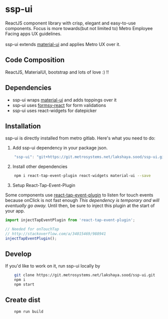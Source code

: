 # ssp-ui
ReactJS component library with crisp, elegant and easy-to-use components.
Focus is more towards(but not limited to) Metro Employee Facing apps UX guidelines.<br/><br/>
ssp-ui extends [material-ui](https://github.com/callemall/material-ui) and applies Metro UX over it. 

## Code Composition
ReactJS, MaterialUI, bootstrap and lots of love :) !!

## Dependencies
- ssp-ui wraps [material-ui](https://github.com/callemall/material-ui) and adds toppings over it<br/>
- ssp-ui uses [formsy-react](https://github.com/christianalfoni/formsy-react) for form validations <br/>
- ssp-ui uses react-widgets for datepicker

## Installation
ssp-ui is directly installed from metro gitlab. Here's what you need to do:
1. Add ssp-ui dependency in your package json.
```js
    "ssp-ui": "git+https://git.metrosystems.net/lakshaya.sood/ssp-ui.git"
```
2. Install other dependencies
```bash
    npm i react-tap-event-plugin react-widgets material-ui --save
```
3. Setup React-Tap-Event-Plugin

Some components use
[react-tap-event-plugin](https://github.com/zilverline/react-tap-event-plugin) to
listen for touch events because onClick is not fast enough
_This dependency is temporary and will eventually go away._ Until then,
be sure to inject this plugin at the start of your app.

```js
import injectTapEventPlugin from 'react-tap-event-plugin';

// Needed for onTouchTap
// http://stackoverflow.com/a/34015469/988941
injectTapEventPlugin();
```

## Develop
If you'd like to work on it, run ssp-ui locally by

```bash
    git clone https://git.metrosystems.net/lakshaya.sood/ssp-ui.git
    npm i
    npm start
```

## Create dist

```bash
    npm run build
```
